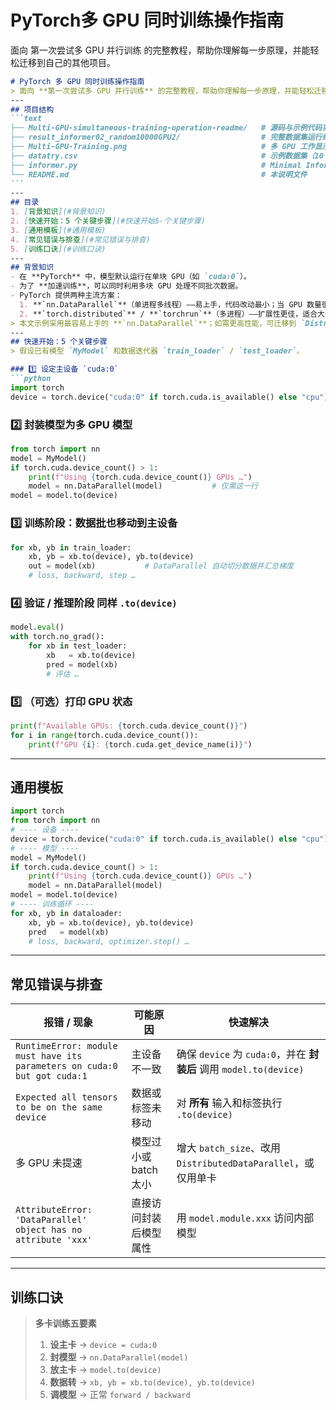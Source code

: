 # PyTorch多 GPU 同时训练操作指南
面向 第一次尝试多 GPU 并行训练 的完整教程，帮助你理解每一步原理，并能轻松迁移到自己的其他项目。

````markdown
# PyTorch 多 GPU 同时训练操作指南
> 面向 **第一次尝试多 GPU 并行训练** 的完整教程，帮助你理解每一步原理，并能轻松迁移到自己的其他项目。
---
## 项目结构
```text
├── Multi-GPU-simultaneous-training-operation-readme/   # 源码与示例代码实现
├── result_informer02_random10000GPU2/                  # 完整数据集运行结果可视化（日志 / 模型权重 / 图表）
├── Multi-GPU-Training.png                              # 多 GPU 工作显示
├── datatry.csv                                         # 示例数据集（10 000 行 × 12 列）
├── informer.py                                         # Minimal Informer 训练脚本（实现多GPU训练informer模型训练）
└── README.md                                           # 本说明文件
```
---
## 目录
1. [背景知识](#背景知识)
2. [快速开始：5 个关键步骤](#快速开始5-个关键步骤)
3. [通用模板](#通用模板)
4. [常见错误与排查](#常见错误与排查)
5. [训练口诀](#训练口诀)
---
## 背景知识
- 在 **PyTorch** 中，模型默认运行在单块 GPU（如 `cuda:0`）。
- 为了 **加速训练**，可以同时利用多块 GPU 处理不同批次数据。
- PyTorch 提供两种主流方案：  
  1. **`nn.DataParallel`**（单进程多线程）——易上手，代码改动最小；当 GPU 数量很多时效率一般。  
  2. **`torch.distributed`** / **`torchrun`**（多进程）——扩展性更佳，适合大规模集群；配置更复杂。
> 本文示例采用最容易上手的 **`nn.DataParallel`**；如需更高性能，可迁移到 `DistributedDataParallel`。
---
## 快速开始：5 个关键步骤  
> 假设已有模型 `MyModel` 和数据迭代器 `train_loader` / `test_loader`。

### 1️⃣ 设定主设备 `cuda:0`
```python
import torch
device = torch.device("cuda:0" if torch.cuda.is_available() else "cpu")
````
### 2️⃣ 封装模型为多 GPU 模型
```python
from torch import nn
model = MyModel()
if torch.cuda.device_count() > 1:
    print(f"Using {torch.cuda.device_count()} GPUs …")
    model = nn.DataParallel(model)           # 仅需这一行
model = model.to(device)
```
### 3️⃣ **训练阶段**：数据批也移动到主设备
```python
for xb, yb in train_loader:
    xb, yb = xb.to(device), yb.to(device)
    out = model(xb)           # DataParallel 自动切分数据并汇总梯度
    # loss, backward, step …
```
### 4️⃣ **验证 / 推理阶段** 同样 `.to(device)`
```python
model.eval()
with torch.no_grad():
    for xb in test_loader:
        xb   = xb.to(device)
        pred = model(xb)
        # 评估 …
```
### 5️⃣ （可选）打印 GPU 状态
```python
print(f"Available GPUs: {torch.cuda.device_count()}")
for i in range(torch.cuda.device_count()):
    print(f"GPU {i}: {torch.cuda.get_device_name(i)}")
```
---

## 通用模板

```python
import torch
from torch import nn
# ---- 设备 ----
device = torch.device("cuda:0" if torch.cuda.is_available() else "cpu")
# ---- 模型 ----
model = MyModel()
if torch.cuda.device_count() > 1:
    print(f"Using {torch.cuda.device_count()} GPUs …")
    model = nn.DataParallel(model)
model = model.to(device)
# ---- 训练循环 ----
for xb, yb in dataloader:
    xb, yb = xb.to(device), yb.to(device)
    pred   = model(xb)
    # loss, backward, optimizer.step() …
```
---

## 常见错误与排查

| 报错 / 现象                                                                  | 可能原因           | 快速解决                                                    |
| ------------------------------------------------------------------------ | -------------- | ------------------------------------------------------- |
| `RuntimeError: module must have its parameters on cuda:0 but got cuda:1` | 主设备不一致         | 确保 `device` 为 `cuda:0`，并在 **封装后** 调用 `model.to(device)` |
| `Expected all tensors to be on the same device`                          | 数据或标签未移动       | 对 **所有** 输入和标签执行 `.to(device)`                          |
| 多 GPU 未提速                                                                | 模型过小或 batch 太小 | 增大 `batch_size`、改用 `DistributedDataParallel`，或仅用单卡      |
| `AttributeError: 'DataParallel' object has no attribute 'xxx'`           | 直接访问封装后模型属性    | 用 `model.module.xxx` 访问内部模型                             |

---

## 训练口诀
> **多卡训练五要素**
>
> 1. **设主卡** → `device = cuda:0`
> 2. **封模型** → `nn.DataParallel(model)`
> 3. **放主卡** → `model.to(device)`
> 4. **数据转** → `xb, yb = xb.to(device), yb.to(device)`
> 5. **调模型** → 正常 `forward / backward`

